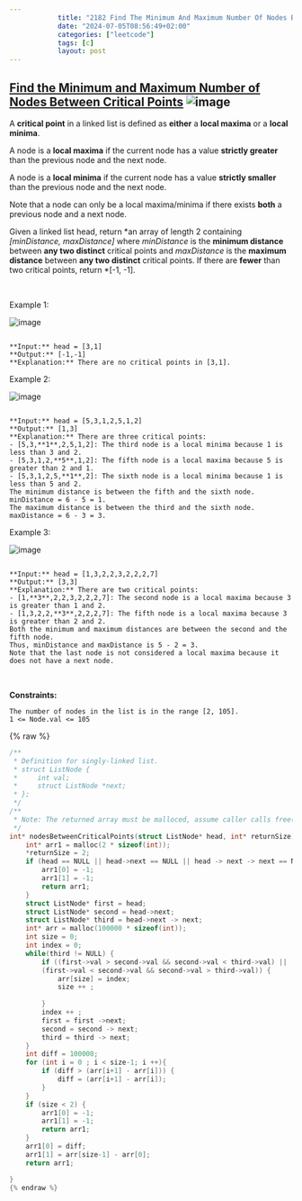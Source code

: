 ```yaml
---
            title: "2182 Find The Minimum And Maximum Number Of Nodes Between Critical Points"
            date: "2024-07-05T08:56:49+02:00"
            categories: ["leetcode"]
            tags: [c]
            layout: post
---
```

            
## [Find the Minimum and Maximum Number of Nodes Between Critical Points](https://leetcode.com/problems/find-the-minimum-and-maximum-number-of-nodes-between-critical-points) ![image](https://img.shields.io/badge/Difficulty-Medium-orange)

A **critical point** in a linked list is defined as **either** a **local maxima** or a **local minima**.

A node is a **local maxima** if the current node has a value **strictly greater** than the previous node and the next node.

A node is a **local minima** if the current node has a value **strictly smaller** than the previous node and the next node.

Note that a node can only be a local maxima/minima if there exists **both** a previous node and a next node.

Given a linked list head, return *an array of length 2 containing *[minDistance, maxDistance]* where *minDistance* is the **minimum distance** between **any two distinct** critical points and *maxDistance* is the **maximum distance** between **any two distinct** critical points. If there are **fewer** than two critical points, return *[-1, -1].

 

Example 1:

![image](https://assets.leetcode.com/uploads/2021/10/13/a1.png)
```

**Input:** head = [3,1]
**Output:** [-1,-1]
**Explanation:** There are no critical points in [3,1].

```

Example 2:

![image](https://assets.leetcode.com/uploads/2021/10/13/a2.png)
```

**Input:** head = [5,3,1,2,5,1,2]
**Output:** [1,3]
**Explanation:** There are three critical points:
- [5,3,**1**,2,5,1,2]: The third node is a local minima because 1 is less than 3 and 2.
- [5,3,1,2,**5**,1,2]: The fifth node is a local maxima because 5 is greater than 2 and 1.
- [5,3,1,2,5,**1**,2]: The sixth node is a local minima because 1 is less than 5 and 2.
The minimum distance is between the fifth and the sixth node. minDistance = 6 - 5 = 1.
The maximum distance is between the third and the sixth node. maxDistance = 6 - 3 = 3.

```

Example 3:

![image](https://assets.leetcode.com/uploads/2021/10/14/a5.png)
```

**Input:** head = [1,3,2,2,3,2,2,2,7]
**Output:** [3,3]
**Explanation:** There are two critical points:
- [1,**3**,2,2,3,2,2,2,7]: The second node is a local maxima because 3 is greater than 1 and 2.
- [1,3,2,2,**3**,2,2,2,7]: The fifth node is a local maxima because 3 is greater than 2 and 2.
Both the minimum and maximum distances are between the second and the fifth node.
Thus, minDistance and maxDistance is 5 - 2 = 3.
Note that the last node is not considered a local maxima because it does not have a next node.

```

 

**Constraints:**

	The number of nodes in the list is in the range [2, 105].
	1 <= Node.val <= 105

{% raw %}
```c
/**
 * Definition for singly-linked list.
 * struct ListNode {
 *     int val;
 *     struct ListNode *next;
 * };
 */
/**
 * Note: The returned array must be malloced, assume caller calls free().
 */
int* nodesBetweenCriticalPoints(struct ListNode* head, int* returnSize) {
    int* arr1 = malloc(2 * sizeof(int));
    *returnSize = 2;
    if (head == NULL || head->next == NULL || head -> next -> next == NULL) {
        arr1[0] = -1;
        arr1[1] = -1;
        return arr1;
    }
    struct ListNode* first = head;
    struct ListNode* second = head->next;
    struct ListNode* third = head->next -> next;
    int* arr = malloc(100000 * sizeof(int));
    int size = 0;
    int index = 0;
    while(third != NULL) {
        if ((first->val > second->val && second->val < third->val) || 
        (first->val < second->val && second->val > third->val)) {
            arr[size] = index;
            size ++ ;
            
        }
        index ++ ;
        first = first ->next;
        second = second -> next;
        third = third -> next;
    }
    int diff = 100000;
    for (int i = 0 ; i < size-1; i ++){
        if (diff > (arr[i+1] - arr[i])) {
            diff = (arr[i+1] - arr[i]);
        }
    }
    if (size < 2) {
        arr1[0] = -1;
        arr1[1] = -1;
        return arr1;
    }
    arr1[0] = diff;
    arr1[1] = arr[size-1] - arr[0];
    return arr1;

}
{% endraw %}
